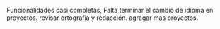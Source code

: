 Funcionalidades casi completas,
Falta terminar el cambio de idioma en proyectos.
revisar ortografia y redacción.
agragar mas proyectos.
